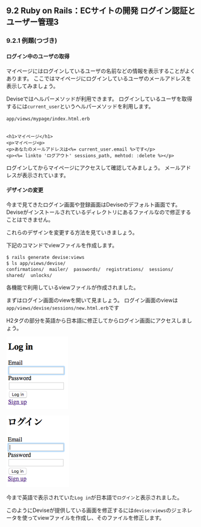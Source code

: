 ## 9.2 Ruby on Rails：ECサイトの開発 ログイン認証とユーザー管理3

### 9.2.1 例題(つづき)

#### ログイン中のユーザの取得

マイページにはログインしているユーザの名前などの情報を表示することがよくあります。
ここではマイページにログインしているユーザのメールアドレスを表示してみましょう。

Deviseではヘルパーメソッドが利用できます。
ログインしているユーザを取得するには`current_user`というヘルパーメソッドを利用します。

`app/views/mypage/index.html.erb`

```

<h1>マイページ</h1>
<p>マイページ<p>
<p>あなたのメールアドレスは<%= current_user.email %>です</p>
<p><%= linkto 'ログアウト' sessions_path, mehtod: :delete %></p>
```

ログインしてからマイページにアクセスして確認してみましょう。
メールアドレスが表示されています。


#### デザインの変更

今まで見てきたログイン画面や登録画面はDeviseのデフォルト画面です。
Deviseがインストールされているディレクトリにあるファイルなので修正することはできません。

これらのデザインを変更する方法を見ていきましょう。

下記のコマンドでviewファイルを作成します。

```
$ rails generate devise:views
$ ls app/views/devise/
confirmations/  mailer/  passwords/  registrations/  sessions/  shared/  unlocks/
```

各機能で利用しているviewファイルが作成されました。

まずはログイン画面のviewを開いて見ましょう。
ログイン画面のviewは`app/views/devise/sessions/new.html.erb`です

H2タグの部分を英語から日本語に修正してからログイン画面にアクセスしましょう。

![画像](images/09-1-1-2.png)

![画像](images/09-2-1-3.png)

今まで英語で表示されていた`Log in`が日本語で`ログイン`と表示されました。

このようにDeviseが提供している画面を修正するには`devise:views`のジェネレータを使ってviewファイルを作成し、そのファイルを修正します。
